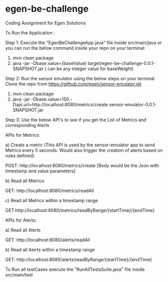 # egen-be-challenge
Coding Assignment for Egen Solutions


To Run the Application :

Step 1: Execute the "EgenBeChallengeApp.java" file inside src/main/java or you can run the below command inside your repo on your terminal:

  1) mvn clean package
  2) java -jar -Dbase.value=(baseValue) target/egen-be-challenge-0.0.1-SNAPSHOT.jar (<baseValue> can be any integer value for baseWeight)

Step 2: Run the sensor emulator using the below steps on your terminal
  Clone the repo from https://github.com/egen/sensor-emulator.git
  1) mvn clean package
  2) java -jar -Dbase.value=150 -Dapi.url=http://localhost:8080/metrics/create sensor-emulator-0.0.1-SNAPSHOT.jar
  
Step 3: Use the below API's to see if you get the List of Metrics and corresponding Alerts  

APIs for Metrics:

a) Create a metric (This API is used by the sensor-emulator app to send Metrics every 5 seconds. Would also trigger the creation of alerts based on rules defined)

POST: http://localhost:8080/metrics/create
[Body would be the Json with timestamp and value parameters]

b) Read all Metrics

GET: http://localhost:8080/metrics/readAll

c) Read all Metrics within a timestamp range

GET:http://localhost:8080/metrics/readByRange/{startTime}/{endTime}

APIs for Alerts:

a) Read all Alerts

GET: http://localhost:8080/alerts/readAll

b) Read all Alerts within a timestamp range

GET: http://localhost:8080/alerts/readByRange/{startTime}/{endTime}


To Run all testCases execute the "RunAllTestsSuite.java" file inside src/main/test

